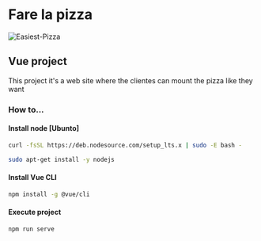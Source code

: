 # Fare la pizza
![Easiest-Pizza](https://user-images.githubusercontent.com/51807226/208324045-4541a8e2-14cc-4b11-ae41-faa86eab7c5e.jpg)

## Vue project 
This project it's a web site where the clientes can mount the pizza like they want

### How to...

#### Install node [Ubunto]
```bash
curl -fsSL https://deb.nodesource.com/setup_lts.x | sudo -E bash -
```
```bash
sudo apt-get install -y nodejs
```

#### Install Vue CLI
```bash
npm install -g @vue/cli
```

#### Execute project
```bash
npm run serve
```
